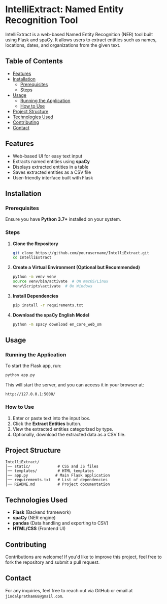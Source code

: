 # IntelliExtract: Named Entity Recognition Tool

IntelliExtract is a web-based Named Entity Recognition (NER) tool built using Flask and spaCy. It allows users to extract entities such as names, locations, dates, and organizations from the given text.

## Table of Contents
- [Features](#features)
- [Installation](#installation)
  - [Prerequisites](#prerequisites)
  - [Steps](#steps)
- [Usage](#usage)
  - [Running the Application](#running-the-application)
  - [How to Use](#how-to-use)
- [Project Structure](#project-structure)
- [Technologies Used](#technologies-used)
- [Contributing](#contributing)
- [Contact](#contact)

## Features
- Web-based UI for easy text input
- Extracts named entities using **spaCy**
- Displays extracted entities in a table
- Saves extracted entities as a CSV file
- User-friendly interface built with Flask

## Installation
### Prerequisites
Ensure you have **Python 3.7+** installed on your system.

### Steps
1. **Clone the Repository**
   ```sh
   git clone https://github.com/yourusername/IntelliExtract.git
   cd IntelliExtract
   ```
2. **Create a Virtual Environment (Optional but Recommended)**
   ```sh
   python -m venv venv
   source venv/bin/activate  # On macOS/Linux
   venv\Scripts\activate  # On Windows
   ```
3. **Install Dependencies**
   ```sh
   pip install -r requirements.txt
   ```
4. **Download the spaCy English Model**
   ```sh
   python -m spacy download en_core_web_sm
   ```

## Usage
### Running the Application
To start the Flask app, run:
```sh
python app.py
```
This will start the server, and you can access it in your browser at:
```
http://127.0.0.1:5000/
```

### How to Use
1. Enter or paste text into the input box.
2. Click the **Extract Entities** button.
3. View the extracted entities categorized by type.
4. Optionally, download the extracted data as a CSV file.

## Project Structure
```
IntelliExtract/
│── static/            # CSS and JS files
│── templates/         # HTML templates
│── app.py            # Main Flask application
│── requirements.txt   # List of dependencies
│── README.md          # Project documentation
```

## Technologies Used
- **Flask** (Backend framework)
- **spaCy** (NER engine)
- **pandas** (Data handling and exporting to CSV)
- **HTML/CSS** (Frontend UI)

## Contributing
Contributions are welcome! If you'd like to improve this project, feel free to fork the repository and submit a pull request.

## Contact
For any inquiries, feel free to reach out via GitHub or email at `jindalpratham68@gmail.com`.

